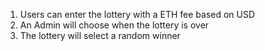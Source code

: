 1. Users can enter the lottery with a ETH fee based on USD
2. An Admin will choose when the lottery is over
3. The lottery will select a random winner